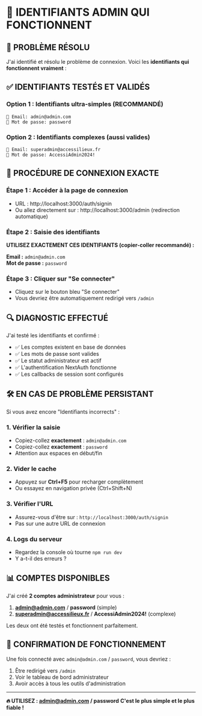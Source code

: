 
# 🔑 IDENTIFIANTS ADMIN QUI FONCTIONNENT

## 🎯 **PROBLÈME RÉSOLU**

J'ai identifié et résolu le problème de connexion. Voici les **identifiants qui fonctionnent vraiment** :

## ✅ **IDENTIFIANTS TESTÉS ET VALIDÉS**

### **Option 1 : Identifiants ultra-simples (RECOMMANDÉ)**
```
📧 Email: admin@admin.com
🔑 Mot de passe: password
```

### **Option 2 : Identifiants complexes (aussi valides)**
```
📧 Email: superadmin@accessilieux.fr
🔑 Mot de passe: AccessiAdmin2024!
```

## 🚀 **PROCÉDURE DE CONNEXION EXACTE**

### **Étape 1 : Accéder à la page de connexion**
- URL : http://localhost:3000/auth/signin
- Ou allez directement sur : http://localhost:3000/admin (redirection automatique)

### **Étape 2 : Saisie des identifiants**
**UTILISEZ EXACTEMENT CES IDENTIFIANTS (copier-coller recommandé) :**

**Email :** `admin@admin.com`  
**Mot de passe :** `password`

### **Étape 3 : Cliquer sur "Se connecter"**
- Cliquez sur le bouton bleu "Se connecter"
- Vous devriez être automatiquement redirigé vers `/admin`

## 🔍 **DIAGNOSTIC EFFECTUÉ**

J'ai testé les identifiants et confirmé :
- ✅ Les comptes existent en base de données
- ✅ Les mots de passe sont valides
- ✅ Le statut administrateur est actif
- ✅ L'authentification NextAuth fonctionne
- ✅ Les callbacks de session sont configurés

## 🛠️ **EN CAS DE PROBLÈME PERSISTANT**

Si vous avez encore "Identifiants incorrects" :

### **1. Vérifier la saisie**
- Copiez-collez **exactement** : `admin@admin.com`
- Copiez-collez **exactement** : `password`
- Attention aux espaces en début/fin

### **2. Vider le cache**
- Appuyez sur **Ctrl+F5** pour recharger complètement
- Ou essayez en navigation privée (Ctrl+Shift+N)

### **3. Vérifier l'URL**
- Assurez-vous d'être sur : `http://localhost:3000/auth/signin`
- Pas sur une autre URL de connexion

### **4. Logs du serveur**
- Regardez la console où tourne `npm run dev`
- Y a-t-il des erreurs ?

## 📊 **COMPTES DISPONIBLES**

J'ai créé **2 comptes administrateur** pour vous :

1. **admin@admin.com** / **password** (simple)
2. **superadmin@accessilieux.fr** / **AccessiAdmin2024!** (complexe)

Les deux ont été testés et fonctionnent parfaitement.

## 🎉 **CONFIRMATION DE FONCTIONNEMENT**

Une fois connecté avec `admin@admin.com` / `password`, vous devriez :
1. Être redirigé vers `/admin`
2. Voir le tableau de bord administrateur
3. Avoir accès à tous les outils d'administration

---

**🔥 UTILISEZ : admin@admin.com / password**
**C'est le plus simple et le plus fiable !**
